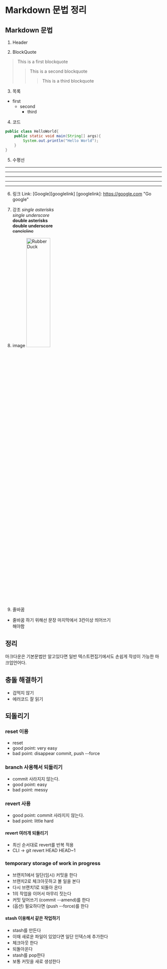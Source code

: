 Markdown 문법 정리
================

## Markdown 문법

1. Header

2. BlockQuote
> This is a first blockquote
> > This is a second blockquote
> > > This is a third blockquote

3. 목록
  * first
    * second
      * third

4. 코드
```java
public class HelloWorld{
    public static void main(String[] args){
        System.out.println("Hello World");
    }
}
```

5. 수평선
* * *
***
*****
- - -
--------

6. 링크
Link: [Google][googlelink]
[googlelink]: https://google.com "Go google"

7. 강조
*single asterisks*    
_single underscore_    
**double asterisks**    
__double underscore__    
~~cancleline~~    

8. image
<img src="/path/to/img.jpg" width="40%" height="30%" title="px(픽셀) 크기 설정" alt="RubberDuck"></img>

9. 줄바꿈
 * 줄바꿈 하기 위해선 문장 마지막에서 3칸이상 띄어쓰기    
   해야함

## 정리

마크다운은 기본문법만 알고있다면 일반 텍스트편집기에서도 손쉽게 작성이 가능한 마크업언어다.

## 충돌 해결하기

- 겁먹지 않기
- 에러코드 잘 읽기

## 되돌리기

### reset 이용
- reset
- good point: very easy
- bad point: disappear commit, push --force

### branch 사용해서 되돌리기
- commit 사라지지 않는다.
- good point: easy
- bad point: messy

### revert 사용
- good point: commit 사라지지 않는다.
- bad point: little hard

#### revert 여러개 되돌리기
- 최신 순서대로 revert를 반복 적용
- CLI -> git revert HEAD HEAD~1

### temporary storage of work in progress
- 브랜치1에서 일단(임시) 커밋을 한다
- 브랜치2로 체크아웃하고 볼 일을 본다
- 다시 브랜치1로 되돌아 온다
- 1의 작업을 이어서 마무리 짓는다
- 커밋 덮어쓰기 (commit --amend)를 한다
- (옵션) 필요하다면 (push --force)를 한다

#### stash 이용해서 같은 작업하기
- stash를 만든다
- 이때 새로운 파일이 있었다면 일단 인덱스에 추가한다
- 체크아웃 한다
- 되돌아온다
- stash를 pop한다
- 보통 커밋을 새로 생성한다